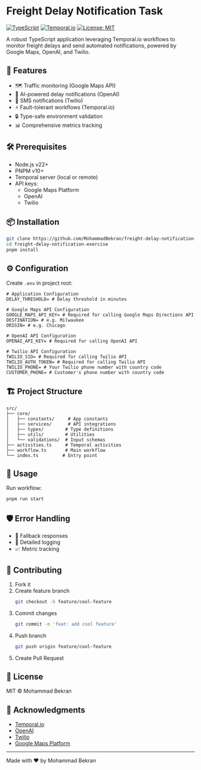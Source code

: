# Freight Delay Notification Task

[![TypeScript](https://img.shields.io/badge/TypeScript-5.8.3-blue.svg)](https://www.typescriptlang.org/)
[![Temporal.io](https://img.shields.io/badge/Temporal.io-1.11.8-orange.svg)](https://temporal.io/)
[![License: MIT](https://img.shields.io/badge/License-MIT-yellow.svg)](https://opensource.org/licenses/MIT)

A robust TypeScript application leveraging Temporal.io workflows to monitor freight delays and send automated notifications, powered by Google Maps, OpenAI, and Twilio.

## 🚀 Features

- 🗺️ Traffic monitoring (Google Maps API)
- 🤖 AI-powered delay notifications (OpenAI)
- 📱 SMS notifications (Twilio)
- ⚡ Fault-tolerant workflows (Temporal.io)
- 🔒 Type-safe environment validation
- 📊 Comprehensive metrics tracking

## 🛠️ Prerequisites

- Node.js v22+
- PNPM v10+
- Temporal server (local or remote)
- API keys:
  - Google Maps Platform
  - OpenAI
  - Twilio

## 📦 Installation

```bash
git clone https://github.com/MohammadBekran/freight-delay-notification-exercise.git
cd freight-delay-notification-exercise
pnpm install
```

## ⚙️ Configuration

Create `.env` in project root:

```env
# Application Configuration
DELAY_THRESHOLD= # Delay threshold in minutes

# Google Maps API Configuration
GOOGLE_MAPS_API_KEY= # Required for calling Google Maps Directions API
DESTINATION= # e.g. Milwaukee
ORIGIN= # e.g. Chicago

# OpenAI API Configuration
OPENAI_API_KEY= # Required for calling OpenAI API

# Twilio API Configuration
TWILIO_SID= # Required for calling Twilio API
TWILIO_AUTH_TOKEN= # Required for calling Twilio API
TWILIO_PHONE= # Your Twilio phone number with country code
CUSTOMER_PHONE= # Customer's phone number with country code
```

## 🏗️ Project Structure

```
src/
├── core/
│   ├── constants/     # App constants
│   ├── services/      # API integrations
│   ├── types/        # Type definitions
│   ├── utils/        # Utilities
│   └── validations/  # Input schemas
├── activities.ts     # Temporal activities
├── workflow.ts       # Main workflow
└── index.ts         # Entry point
```

## 🚦 Usage

Run workflow:

```bash
pnpm run start
```

## 🛡️ Error Handling

- 🔄 Fallback responses
- 📝 Detailed logging
- 📈 Metric tracking

## 🤝 Contributing

1. Fork it
2. Create feature branch
   ```bash
   git checkout -b feature/cool-feature
   ```
3. Commit changes
   ```bash
   git commit -m 'feat: add cool feature'
   ```
4. Push branch
   ```bash
   git push origin feature/cool-feature
   ```
5. Create Pull Request

## 📄 License

MIT © Mohammad Bekran

## 🙏 Acknowledgments

- [Temporal.io](https://temporal.io)
- [OpenAI](https://openai.com)
- [Twilio](https://twilio.com)
- [Google Maps Platform](https://cloud.google.com/maps-platform)

---

Made with ❤️ by Mohammad Bekran
